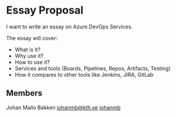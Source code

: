 # Essay Proposal
I want to write an essay on Azure DevOps Services. 

The essay will cover:
- What is it?
- Why use it?
- How to use it?
- Services and tools (Boards, Pipelines, Repos, Artifacts, Testing)
- How it compares to other tools like Jenkins, JIRA, GitLab

## Members
Johan Mallo Bakken <johanmb@kth.se> [johanmb](https://github.com/johanmallobakken)